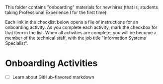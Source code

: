 This folder contains "onboarding" materials for new hires (that is, students taking Professional Experience I for the first time).

Each link in the checklist below opens a file of instructions for an onboarding activity. As you complete each activity, mark the checkbox for that item in the list. When all activities are complete, you will be become a member of the technical staff, with the job title "Information Systems Specialist".

# Onboarding Activities

- [ ] Learn about GitHub-flavored markdown
